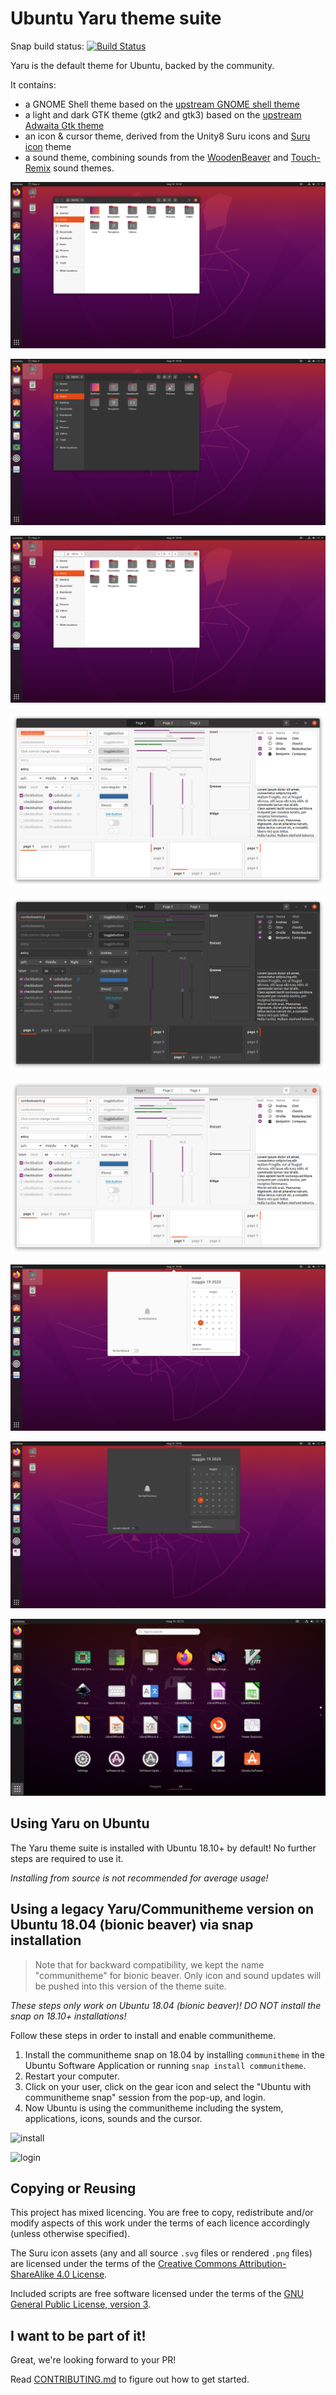 # Ubuntu Yaru theme suite

Snap build status: [![Build Status](https://travis-ci.org/ubuntu/yaru.svg?branch=master)](https://travis-ci.org/ubuntu/yaru)

Yaru is the default theme for Ubuntu, backed by the community.

It contains:
 * a GNOME Shell theme based on the [upstream GNOME shell theme](https://gitlab.gnome.org/GNOME/gnome-shell/tree/master/data/theme)
 * a light and dark GTK theme (gtk2 and gtk3) based on the [upstream Adwaita Gtk theme](https://gitlab.gnome.org/GNOME/gtk/tree/gtk-3-24/gtk/theme)
 * an icon & cursor theme, derived from the Unity8 Suru icons and [Suru icon](https://snwh.org/suru) theme
 * a sound theme, combining sounds from the [WoodenBeaver](https://github.com/madsrh/WoodenBeaver) and [Touch-Remix](https://github.com/madsrh/TouchRemix) sound themes.
 
![Files](.github/readme_pics/nautilus-def.png)

![FilesDark](.github/readme_pics/nautilus-dark.png)

![FilesLight](.github/readme_pics/nautilus-light.png)

![widgetfactory](.github/readme_pics/factory-def.png)

![widgetfactorydark](.github/readme_pics/factory-dark.png)

![widgetfactorylight](.github/readme_pics/factory-light.png)

![ShellPopups](.github/readme_pics/shell-light.png)

![ShellPopupsDark](.github/readme_pics/shell-dark.png)

![Appgrid](.github/readme_pics/appgrid.png)



## Using Yaru on Ubuntu

The Yaru theme suite is installed with Ubuntu 18.10+ by default! No further steps are required to use it.

_Installing from source is not recommended for average usage!_


## Using a legacy Yaru/Communitheme version on Ubuntu 18.04 (bionic beaver) via snap installation

> Note that for backward compatibility, we kept the name "communitheme" for bionic beaver. Only icon and sound updates will be pushed into this version of the theme suite.

_These steps only work on Ubuntu 18.04 (bionic beaver)! DO NOT install the snap on 18.10+ installations!_

Follow these steps in order to install and enable communitheme.

1. Install the communitheme snap on 18.04 by installing `communitheme` in the Ubuntu Software Application or running `snap install communitheme`.
2. Restart your computer.
4. Click on your user, click on the gear icon and select the "Ubuntu with communitheme snap" session from the pop-up, and login.
3. Now Ubuntu is using the communitheme including the system, applications, icons, sounds and the cursor.

![install](https://i.imgur.com/Vykmt6N.gif)

![login](https://i.imgur.com/1boZU4F.gif)

## Copying or Reusing

This project has mixed licencing. You are free to copy, redistribute and/or modify aspects of this work under the terms of each licence accordingly (unless otherwise specified).

The Suru icon assets (any and all source `.svg` files or rendered `.png` files) are licensed under the terms of the [Creative Commons Attribution-ShareAlike 4.0 License](https://creativecommons.org/licenses/by-sa/4.0/).

Included scripts are free software licensed under the terms of the [GNU General Public License, version 3](https://www.gnu.org/licenses/gpl-3.0.txt).

## I want to be part of it!

Great, we're looking forward to your PR!

Read [CONTRIBUTING.md](./CONTRIBUTING.md) to figure out how to get started.

